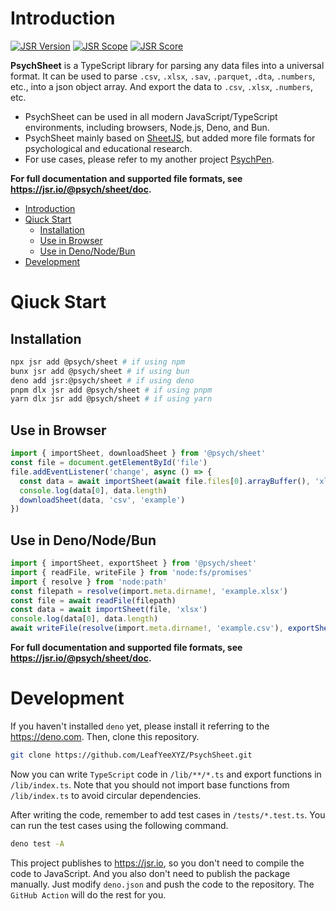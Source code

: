 # Introduction

[![JSR Version](https://jsr.io/badges/@psych/sheet)](https://jsr.io/@psych/sheet) [![JSR Scope](https://jsr.io/badges/@psych)](https://jsr.io/@psych) [![JSR Score](https://jsr.io/badges/@psych/sheet/score)](https://jsr.io/@psych/sheet/score)

**PsychSheet** is a TypeScript library for parsing any data files into a universal format. It can be used to parse `.csv`, `.xlsx`, `.sav`, `.parquet`, `.dta`, `.numbers`, etc., into a json object array. And export the data to `.csv`, `.xlsx`, `.numbers`, etc.

- PsychSheet can be used in all modern JavaScript/TypeScript environments, including browsers, Node.js, Deno, and Bun.
- PsychSheet mainly based on [SheetJS](https://sheetjs.com/), but added more file formats for psychological and educational research.
- For use cases, please refer to my another project [PsychPen](https://github.com/LeafYeeXYZ/PsychPen).

**For full documentation and supported file formats, see <https://jsr.io/@psych/sheet/doc>.**

- [Introduction](#introduction)
- [Qiuck Start](#qiuck-start)
  - [Installation](#installation)
  - [Use in Browser](#use-in-browser)
  - [Use in Deno/Node/Bun](#use-in-denonodebun)
- [Development](#development)

# Qiuck Start

## Installation

```bash
npx jsr add @psych/sheet # if using npm
bunx jsr add @psych/sheet # if using bun
deno add jsr:@psych/sheet # if using deno
pnpm dlx jsr add @psych/sheet # if using pnpm
yarn dlx jsr add @psych/sheet # if using yarn
```

## Use in Browser

```typescript
import { importSheet, downloadSheet } from '@psych/sheet'
const file = document.getElementById('file')
file.addEventListener('change', async () => {
  const data = await importSheet(await file.files[0].arrayBuffer(), 'xlsx')
  console.log(data[0], data.length)
  downloadSheet(data, 'csv', 'example')
})
```

## Use in Deno/Node/Bun

```typescript
import { importSheet, exportSheet } from '@psych/sheet'
import { readFile, writeFile } from 'node:fs/promises'
import { resolve } from 'node:path'
const filepath = resolve(import.meta.dirname!, 'example.xlsx')
const file = await readFile(filepath)
const data = await importSheet(file, 'xlsx')
console.log(data[0], data.length)
await writeFile(resolve(import.meta.dirname!, 'example.csv'), exportSheet(data, 'csv'))
```

**For full documentation and supported file formats, see <https://jsr.io/@psych/sheet/doc>.**

# Development

If you haven't installed `deno` yet, please install it referring to the <https://deno.com>. Then, clone this repository.

```bash
git clone https://github.com/LeafYeeXYZ/PsychSheet.git
```

Now you can write `TypeScript` code in `/lib/**/*.ts` and export functions in `/lib/index.ts`. Note that you should not import base functions from `/lib/index.ts` to avoid circular dependencies.

After writing the code, remember to add test cases in `/tests/*.test.ts`. You can run the test cases using the following command.

```bash
deno test -A
```

This project publishes to <https://jsr.io>, so you don't need to compile the code to JavaScript. And you also don't need to publish the package manually. Just modify `deno.json` and push the code to the repository. The `GitHub Action` will do the rest for you.
